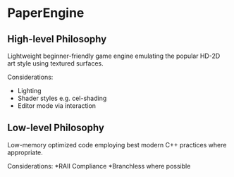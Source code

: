 # PaperEngine
High-level Philosophy
---------------------
Lightweight beginner-friendly game engine emulating the popular HD-2D art style using textured surfaces.

Considerations:
* Lighting
* Shader styles e.g. cel-shading
* Editor mode via interaction

Low-level Philosophy
---------------------
Low-memory optimized code employing best modern C++ practices where appropriate.

Considerations:
*RAII Compliance
*Branchless where possible

